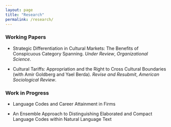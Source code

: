 ```yaml
---
layout: page
title: "Research"
permalink: /research/
---
```



### Working Papers 

- Strategic Differentiation in Cultural Markets: The Benefits of Conspicuous Category Spanning. _Under Review_, _Organizational Science_.

- Cultural Tariffs: Appropriation and the Right to Cross Cultural Boundaries (with Amir Goldberg and Yael Berda). _Revise and Resubmit_, _American Sociological Review_.


### Work in Progress

- Language Codes and Career Attainment in Firms 

- An Ensemble Approach to Distinguishing Elaborated and Compact Language Codes within Natural Language Text
